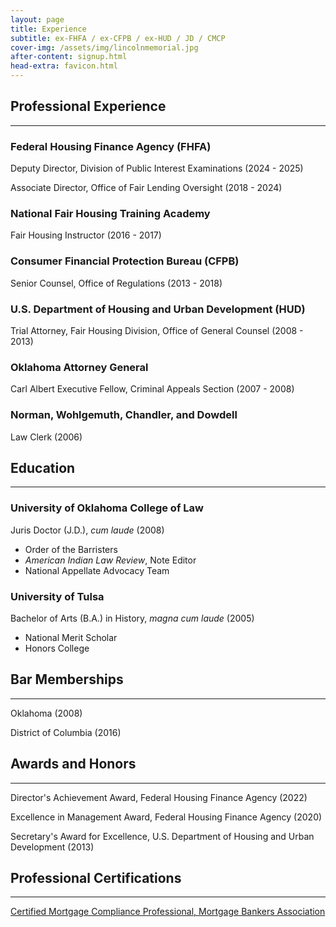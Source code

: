 ```yaml
---
layout: page
title: Experience
subtitle: ex-FHFA / ex-CFPB / ex-HUD / JD / CMCP
cover-img: /assets/img/lincolnmemorial.jpg
after-content: signup.html
head-extra: favicon.html
---
```


## Professional Experience
---
### Federal Housing Finance Agency (FHFA)
Deputy Director, Division of Public Interest Examinations (2024 - 2025)    

Associate Director, Office of Fair Lending Oversight (2018 - 2024)

### National Fair Housing Training Academy
Fair Housing Instructor (2016 - 2017)

### Consumer Financial Protection Bureau (CFPB)
Senior Counsel, Office of Regulations (2013 - 2018)  

### U.S. Department of Housing and Urban Development (HUD)
Trial Attorney, Fair Housing Division, Office of General Counsel (2008 - 2013)

### Oklahoma Attorney General
Carl Albert Executive Fellow, Criminal Appeals Section (2007 - 2008)

### Norman, Wohlgemuth, Chandler, and Dowdell
Law Clerk (2006)

## Education
---
### University of Oklahoma College of Law
Juris Doctor (J.D.), _cum laude_ (2008)  
  * Order of the Barristers
  * _American Indian Law Review_, Note Editor
  * National Appellate Advocacy Team

### University of Tulsa
 Bachelor of Arts (B.A.) in History, _magna cum laude_ (2005)
  * National Merit Scholar
  * Honors College

## Bar Memberships
---
Oklahoma (2008)      

District of Columbia (2016)

## Awards and Honors
---
Director's Achievement Award, Federal Housing Finance Agency (2022)      

Excellence in Management Award, Federal Housing Finance Agency (2020)     

Secretary's Award for Excellence, U.S. Department of Housing and Urban Development (2013)

## Professional Certifications
---
[Certified Mortgage Compliance Professional, Mortgage Bankers Association](https://www.mba.org/conferences-and-education/certificates-and-designations/certified-mortgage-compliance-professional-designation)
